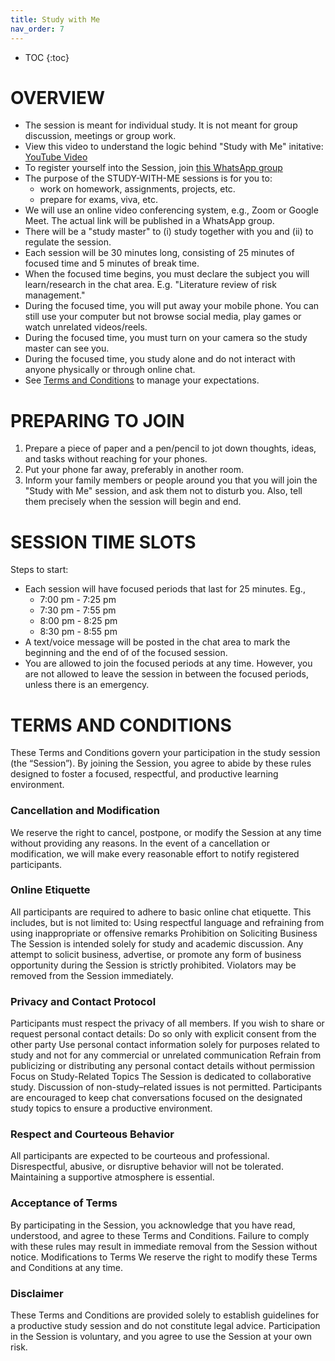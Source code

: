 ```yaml
---
title: Study with Me
nav_order: 7
---
```


* TOC
{:toc}


# OVERVIEW
- The session is meant for individual study. It is not meant for group discussion, meetings or group work.
- View this video to understand the logic behind "Study with Me" initative: [YouTube Video](https://youtu.be/i436YoAZxbU)
- To register yourself into the Session, join [this WhatsApp group](https://chat.whatsapp.com/K9n2zuBeKtDIvaX7hbwJml)
- The purpose of the STUDY-WITH-ME sessions is for you to:
  - work on homework, assignments, projects, etc.
  - prepare for exams, viva, etc.
- We will use an online video conferencing system, e.g., Zoom or Google Meet. The actual link will be published in a WhatsApp group.
- There will be a "study master" to (i) study together with you and (ii) to regulate the session.
- Each session will be 30 minutes long, consisting of 25 minutes of focused time and 5 minutes of break time.
- When the focused time begins, you must declare the subject you will learn/research in the chat area. E.g. "Literature review of risk management."
- During the focused time, you will put away your mobile phone. You can still use your computer but not browse social media, play games or watch unrelated videos/reels.
- During the focused time, you must turn on your camera so the study master can see you.
- During the focused time, you study alone and do not interact with anyone physically or through online chat.
- See [Terms and Conditions](#terms-and-conditions) to manage your expectations.

# PREPARING TO JOIN
1. Prepare a piece of paper and a pen/pencil to jot down thoughts, ideas, and tasks without reaching for your phones.
2. Put your phone far away, preferably in another room.
3. Inform your family members or people around you that you will join the "Study with Me" session, and ask them not to disturb you. Also, tell them precisely when the session will begin and end.


# SESSION TIME SLOTS
Steps to start:
- Each session will have focused periods that last for 25 minutes. Eg.,
  - 7:00 pm - 7:25 pm	
  - 7:30 pm - 7:55 pm
  - 8:00 pm - 8:25 pm
  - 8:30 pm - 8:55 pm
- A text/voice message will be posted in the chat area to mark the beginning and the end of of the focused session.
- You are allowed to join the focused periods at any time. However, you are not allowed to leave the session in between the focused periods, unless there is an emergency.



# TERMS AND CONDITIONS
These Terms and Conditions govern your participation in the study session (the “Session”). By joining the Session, you agree to abide by these rules designed to foster a focused, respectful, and productive learning environment.
### Cancellation and Modification
We reserve the right to cancel, postpone, or modify the Session at any time without providing any reasons. In the event of a cancellation or modification, we will make every reasonable effort to notify registered participants.
### Online Etiquette
All participants are required to adhere to basic online chat etiquette. This includes, but is not limited to:
Using respectful language and refraining from using inappropriate or offensive remarks
Prohibition on Soliciting Business
The Session is intended solely for study and academic discussion. Any attempt to solicit business, advertise, or promote any form of business opportunity during the Session is strictly prohibited. Violators may be removed from the Session immediately.
### Privacy and Contact Protocol
Participants must respect the privacy of all members. If you wish to share or request personal contact details:
Do so only with explicit consent from the other party
Use personal contact information solely for purposes related to study and not for any commercial or unrelated communication
Refrain from publicizing or distributing any personal contact details without permission
Focus on Study-Related Topics
The Session is dedicated to collaborative study. Discussion of non-study–related issues is not permitted. Participants are encouraged to keep chat conversations focused on the designated study topics to ensure a productive environment.
### Respect and Courteous Behavior
All participants are expected to be courteous and professional. Disrespectful, abusive, or disruptive behavior will not be tolerated. Maintaining a supportive atmosphere is essential.
### Acceptance of Terms
By participating in the Session, you acknowledge that you have read, understood, and agree to these Terms and Conditions. Failure to comply with these rules may result in immediate removal from the Session without notice.
Modifications to Terms
We reserve the right to modify these Terms and Conditions at any time. 
### Disclaimer
These Terms and Conditions are provided solely to establish guidelines for a productive study session and do not constitute legal advice. Participation in the Session is voluntary, and you agree to use the Session at your own risk.

